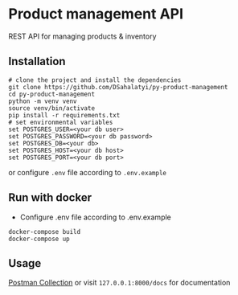# Product management API
REST API for managing products & inventory
## Installation
```shell
# clone the project and install the dependencies
git clone https://github.com/DSahalatyi/py-product-management
cd py-product-management
python -m venv venv
source venv/bin/activate
pip install -r requirements.txt
# set environmental variables
set POSTGRES_USER=<your db user>
set POSTGRES_PASSWORD=<your db password>
set POSTGRES_DB=<your db>
set POSTGRES_HOST=<your db host>
set POSTGRES_PORT=<your db port>
```
or configure `.env` file according to `.env.example`

## Run with docker
- Configure .env file according to .env.example
```shell
docker-compose build
docker-compose up
```

## Usage
[Postman Collection](https://www.postman.com/aerospace-engineer-85956191/public/collection/yokg0d1/product-management-api?action=share&creator=24015896)
or visit `127.0.0.1:8000/docs` for documentation